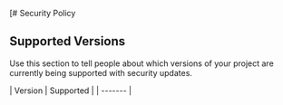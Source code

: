 [# Security Policy

## Supported Versions

Use this section to tell people about which versions of your project are
currently being supported with security updates.

| Version | Supported          |
| ------- | 